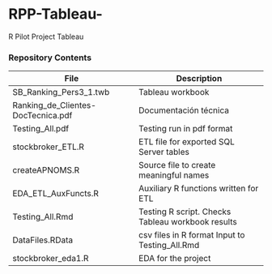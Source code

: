 # RPP-Tableau-
R Pilot Project Tableau

### Repository Contents

| File | Description |
| ---  | ---         |
| SB_Ranking_Pers3_1.twb | Tableau workbook| 
| Ranking_de_Clientes-DocTecnica.pdf | Documentación técnica |
| Testing_All.pdf | Testing run in pdf format| 
| stockbroker_ETL.R | ETL file for exported SQL Server tables|
| createAPNOMS.R | Source file to create meaningful names|
| EDA_ETL_AuxFuncts.R | Auxiliary R functions written for ETL |
| Testing_All.Rmd | Testing R script. Checks Tableau workbook results|
| DataFiles.RData | csv files in R format Input to Testing_All.Rmd |
| stockbroker_eda1.R |EDA for the project|       

